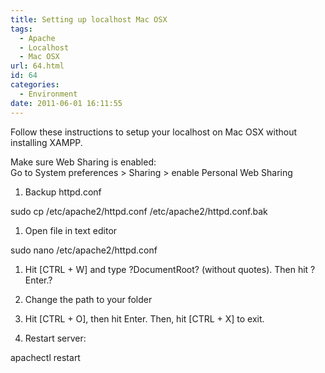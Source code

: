 ```yaml
---
title: Setting up localhost Mac OSX
tags:
  - Apache
  - Localhost
  - Mac OSX
url: 64.html
id: 64
categories:
  - Environment
date: 2011-06-01 16:11:55
---
```


Follow these instructions to setup your localhost on Mac OSX without installing XAMPP.

Make sure Web Sharing is enabled:  
Go to System preferences > Sharing > enable Personal Web Sharing

1.  Backup httpd.conf

sudo cp /etc/apache2/httpd.conf /etc/apache2/httpd.conf.bak

1.  Open file in text editor

sudo nano /etc/apache2/httpd.conf

1.  Hit \[CTRL + W\] and type ?DocumentRoot? (without quotes). Then hit ?Enter.?
    
2.  Change the path to your folder
    
3.  Hit \[CTRL + O\], then hit Enter. Then, hit \[CTRL + X\] to exit.
    
4.  Restart server:
    

apachectl restart